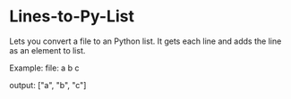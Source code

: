 # Lines-to-Py-List
Lets you convert a file to an Python list.
It gets each line and adds the line as an element to list.

Example:
file:
a
b
c

output:
["a", "b", "c"]
